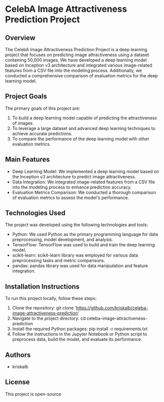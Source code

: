 # CelebA Image Attractiveness Prediction Project

## Overview
The CelebA Image Attractiveness Prediction Project is a deep learning project that focuses on predicting image attractiveness using a dataset containing 50,000 images. We have developed a deep learning model based on Inception v3 architecture and integrated various image-related features from a CSV file into the modeling process. Additionally, we conducted a comprehensive comparison of evaluation metrics for the deep learning model.

## Project Goals
The primary goals of this project are:
1. To build a deep learning model capable of predicting the attractiveness of images.
2. To leverage a large dataset and advanced deep learning techniques to achieve accurate predictions.
3. To compare the performance of the deep learning model with other evaluation metrics.

## Main Features
- Deep Learning Model: We implemented a deep learning model based on the Inception v3 architecture to predict image attractiveness.
- Data Integration: We integrated image-related features from a CSV file into the modeling process to enhance prediction accuracy.
- Evaluation Metrics Comparison: We conducted a thorough comparison of evaluation metrics to assess the model's performance.

## Technologies Used
The project was developed using the following technologies and tools:
- Python: We used Python as the primary programming language for data preprocessing, model development, and analysis.
- TensorFlow: TensorFlow was used to build and train the deep learning model.
- scikit-learn: scikit-learn library was employed for various data preprocessing tasks and metric comparisons.
- pandas: pandas library was used for data manipulation and feature integration.

## Installation Instructions
To run this project locally, follow these steps:

1. Clone the repository:
   git clone 'https://github.com/kriskalb/celeba-image-attractiveness-prediction'
2. Navigate to the project directory:
   cd celeba-image-attractiveness-prediction
3. Install the required Python packages:
   pip install -r requirements.txt
4. Follow the instructions in the Jupyter Notebook or Python script to preprocess data, build the model, and evaluate its performance.

## Authors
- kriskalb

## License
This project is open-source
